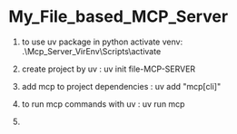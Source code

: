 # My_File_based_MCP_Server

1. to use uv package in python activate venv:  .\Mcp_Server_VirEnv\Scripts\activate

2. create project by uv : uv init file-MCP-SERVER 

3. add mcp to project dependencies : uv add "mcp[cli]"

4. to run mcp commands with uv : uv run mcp

5. 